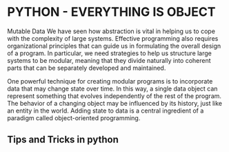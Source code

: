 # PYTHON - EVERYTHING IS OBJECT

Mutable Data
We have seen how abstraction is vital in helping us to cope with the complexity of large systems. Effective programming also requires organizational principles that can guide us in formulating the overall design of a program. In particular, we need strategies to help us structure large systems to be modular, meaning that they divide naturally into coherent parts that can be separately developed and maintained.

One powerful technique for creating modular programs is to incorporate data that may change state over time. In this way, a single data object can represent something that evolves independently of the rest of the program. The behavior of a changing object may be influenced by its history, just like an entity in the world. Adding state to data is a central ingredient of a paradigm called object-oriented programming.

## Tips and Tricks in python

